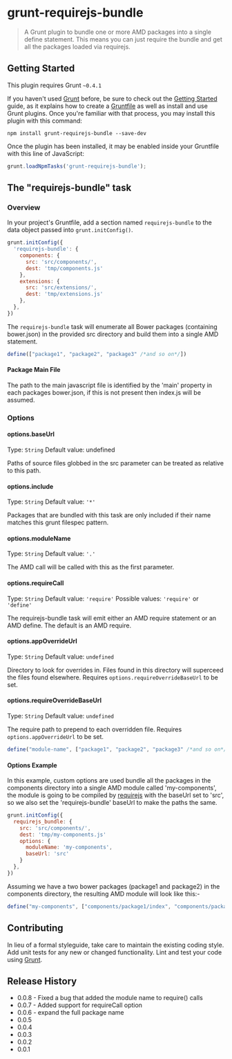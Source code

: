# grunt-requirejs-bundle

> A Grunt plugin to bundle one or more AMD packages into a single define statement. This means you can just require the bundle and get all the packages loaded via requirejs.

## Getting Started
This plugin requires Grunt `~0.4.1`

If you haven't used [Grunt](http://gruntjs.com/) before, be sure to check out the [Getting Started](http://gruntjs.com/getting-started) guide, as it explains how to create a [Gruntfile](http://gruntjs.com/sample-gruntfile) as well as install and use Grunt plugins. Once you're familiar with that process, you may install this plugin with this command:

```shell
npm install grunt-requirejs-bundle --save-dev
```

Once the plugin has been installed, it may be enabled inside your Gruntfile with this line of JavaScript:

```js
grunt.loadNpmTasks('grunt-requirejs-bundle');
```

## The "requirejs-bundle" task

### Overview
In your project's Gruntfile, add a section named `requirejs-bundle` to the data object passed into `grunt.initConfig()`.

```js
grunt.initConfig({
  'requirejs-bundle': {
    components: {
      src: 'src/components/',
      dest: 'tmp/components.js'   
    },
    extensions: {
      src: 'src/extensions/',
      dest: 'tmp/extensions.js'   
    },
  },
})
```

The `requirejs-bundle` task will enumerate all Bower packages (containing bower.json) in the provided src directory and build them into a single AMD statement.

```js
define(["package1", "package2", "package3" /*and so on*/])
```

#### Package Main File
The path to the main javascript file is identified by the 'main' property in each packages bower.json, if this is not present then index.js will be assumed.

### Options

#### options.baseUrl
Type: `String`
Default value: undefined

Paths of source files globbed in the src parameter can be treated as relative to this path. 

#### options.include
Type: `String`
Default value: `'*'`

Packages that are bundled with this task are only included if their name matches this grunt filespec pattern.

#### options.moduleName
Type: `String`
Default value: `'.'`

The AMD call will be called with this as the first parameter.

#### options.requireCall
Type: `String`
Default value: `'require'`
Possible values: `'require'` or `'define'`

The requirejs-bundle task will emit either an AMD require statement or an AMD define.
The default is an AMD require.

#### options.appOverrideUrl
Type: `String`
Default value: `undefined`

Directory to look for overrides in. Files found in this directory will superceed the files found elsewhere.
Requires `options.requireOverrideBaseUrl` to be set.


#### options.requireOverrideBaseUrl
Type: `String`
Default value: `undefined`

The require path to prepend to each overridden file.
Requires `options.appOverrideUrl` to be set.

```js
define("module-name", ["package1", "package2", "package3" /*and so on*/])
```

#### Options Example
In this example, custom options are used bundle all the packages in the components directory into a single AMD module called 'my-components', the module is going to be compiled by [requirejs](http://requirejs.org/) with the baseUrl set to 'src', so we also set the 'requirejs-bundle' baseUrl to make the paths the same.

```js
grunt.initConfig({
  requirejs_bundle: {
    src: 'src/components/',
    dest: 'tmp/my-components.js'
    options: {
      moduleName: 'my-components',
      baseUrl: 'src'
    }
  },
})
```

Assuming we have a two bower packages (package1 and package2) in the components directory, the resulting AMD module will look like this:-

```js
define("my-components", ["components/package1/index", "components/package1/index"]);
```

## Contributing
In lieu of a formal styleguide, take care to maintain the existing coding style. Add unit tests for any new or changed functionality. Lint and test your code using [Grunt](http://gruntjs.com/).

## Release History
* 0.0.8 - Fixed a bug that added the module name to require() calls
* 0.0.7 - Added support for requireCall option
* 0.0.6 - expand the full package name
* 0.0.5 
* 0.0.4 
* 0.0.3 
* 0.0.2 
* 0.0.1 
